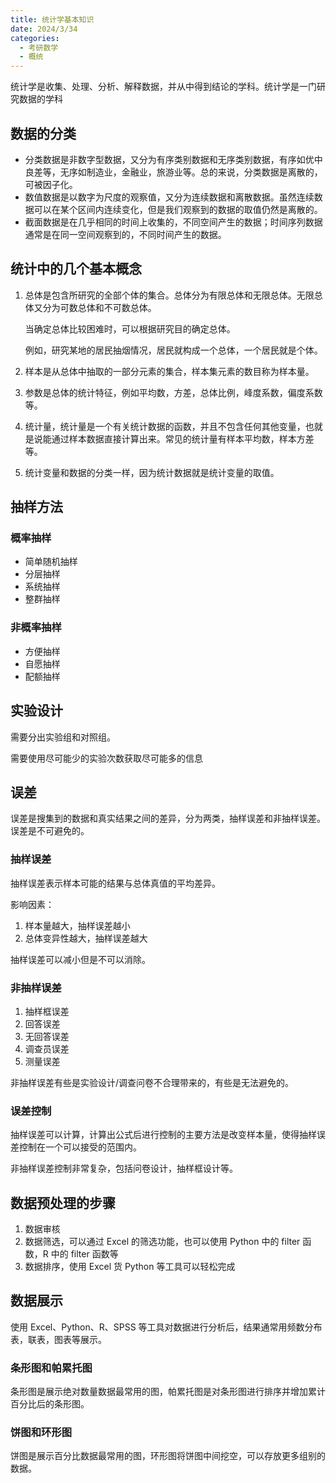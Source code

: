 ```yaml
---
title: 统计学基本知识
date: 2024/3/34
categories: 
  - 考研数学
  - 概统
---
```


统计学是收集、处理、分析、解释数据，并从中得到结论的学科。统计学是一门研究数据的学科  

## 数据的分类

- 分类数据是非数字型数据，又分为有序类别数据和无序类别数据，有序如优中良差等，无序如制造业，金融业，旅游业等。总的来说，分类数据是离散的，可被因子化。
- 数值数据是以数字为尺度的观察值，又分为连续数据和离散数据。虽然连续数据可以在某个区间内连续变化，但是我们观察到的数据的取值仍然是离散的。
- 截面数据是在几乎相同的时间上收集的，不同空间产生的数据；时间序列数据通常是在同一空间观察到的，不同时间产生的数据。

## 统计中的几个基本概念

1. 总体是包含所研究的全部个体的集合。总体分为有限总体和无限总体。无限总体又分为可数总体和不可数总体。

    当确定总体比较困难时，可以根据研究目的确定总体。
    
    例如，研究某地的居民抽烟情况，居民就构成一个总体，一个居民就是个体。
    
1. 样本是从总体中抽取的一部分元素的集合，样本集元素的数目称为样本量。

2. 参数是总体的统计特征，例如平均数，方差，总体比例，峰度系数，偏度系数等。

3. 统计量，统计量是一个有关统计数据的函数，并且不包含任何其他变量，也就是说能通过样本数据直接计算出来。常见的统计量有样本平均数，样本方差等。
5. 统计变量和数据的分类一样，因为统计数据就是统计变量的取值。


## 抽样方法

### 概率抽样

- 简单随机抽样
- 分层抽样
- 系统抽样
- 整群抽样

### 非概率抽样

- 方便抽样
- 自愿抽样
- 配额抽样

## 实验设计

需要分出实验组和对照组。

需要使用尽可能少的实验次数获取尽可能多的信息

## 误差

误差是搜集到的数据和真实结果之间的差异，分为两类，抽样误差和非抽样误差。误差是不可避免的。

### 抽样误差

抽样误差表示样本可能的结果与总体真值的平均差异。

影响因素：

1.  样本量越大，抽样误差越小
2. 总体变异性越大，抽样误差越大

抽样误差可以减小但是不可以消除。

### 非抽样误差

1. 抽样框误差
2. 回答误差
3. 无回答误差
4. 调查员误差
5. 测量误差

非抽样误差有些是实验设计/调查问卷不合理带来的，有些是无法避免的。

### 误差控制

抽样误差可以计算，计算出公式后进行控制的主要方法是改变样本量，使得抽样误差控制在一个可以接受的范围内。

非抽样误差控制非常复杂，包括问卷设计，抽样框设计等。

## 数据预处理的步骤

1. 数据审核
2. 数据筛选，可以通过 Excel 的筛选功能，也可以使用 Python 中的 filter 函数，R 中的 filter 函数等
3. 数据排序，使用 Excel 货 Python 等工具可以轻松完成

## 数据展示

使用 Excel、Python、R、SPSS 等工具对数据进行分析后，结果通常用频数分布表，联表，图表等展示。

### 条形图和帕累托图

条形图是展示绝对数量数据最常用的图，帕累托图是对条形图进行排序并增加累计百分比后的条形图。

### 饼图和环形图

饼图是展示百分比数据最常用的图，环形图将饼图中间挖空，可以存放更多组别的数据。

